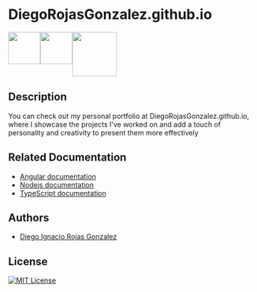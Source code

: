 # DiegoRojasGonzalez.github.io

<div style="display: flex;">
  <a href="https://angular.io/" target="_blank"> 
    <img src="https://cdn.freebiesupply.com/logos/large/2x/angular-icon-1-logo-png-transparent.png" width="65" />
  </a>
  <a href="https://www.typescriptlang.org/" target="_blank">
      <img src="https://th.bing.com/th/id/R.8075e9fb9d9e4d38ab81dae248c6dbd0?rik=m8wEkmr8R1U1gA&riu=http%3a%2f%2fpnbmobile.com%2fimages%2ftypescript_logo.png&ehk=wde0lVRVQLeiYmCgdeE%2bTbW2qlCyP7smtUsY5bfYKwI%3d&risl=&pid=ImgRaw&r=0" width="65" />  
  </a>
  <a href="https://nodejs.org" target="_blank">
    <img src="https://logos-download.com/wp-content/uploads/2016/09/Node_logo_NodeJS.png" width="90" />
  </a>
</div>

## Description

You can check out my personal portfolio at DiegoRojasGonzalez.github.io, where I showcase the projects I've worked on and add a touch of personality and creativity to present them more effectively   

## Related Documentation

 - [Angular documentation](https://angular.io/docs)
 - [Nodejs documentation](https://nodejs.org/en/docs)
 - [TypeScript documentation](https://www.typescriptlang.org/docs/)

## Authors

- [Diego Ignacio Rojas Gonzalez](https://github.com/DiegoRojasGonzalez)

## License

[![MIT License](https://img.shields.io/badge/License-MIT-green.svg)](https://choosealicense.com/licenses/mit/)

